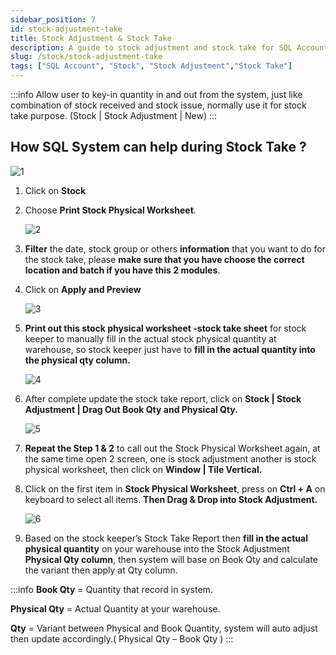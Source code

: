```yaml
---
sidebar_position: 7
id: stock-adjustment-take
title: Stock Adjustment & Stock Take
description: A guide to stock adjustment and stock take for SQL Account
slug: /stock/stock-adjustment-take
tags: ["SQL Account", "Stock", "Stock Adjustment","Stock Take"]
---
```


:::info
Allow user to key-in quantity in and out from the system, just like combination of stock received and stock issue,
normally use it for stock take purpose. (Stock | Stock Adjustment | New)
:::

## How SQL System can help during Stock Take ?

![1](/img/stock/stock-adjustment-take/1.png)

1. Click on **Stock**

2. Choose **Print Stock Physical Worksheet**.

    ![2](/img/stock/stock-adjustment-take/2.png)

3. **Filter** the date, stock group or others **information** that you want to do for the stock take, please **make sure that you have choose the correct location and batch if you have this 2 modules**.

4. Click on **Apply and Preview**

    ![3](/img/stock/stock-adjustment-take/3.png)

5. **Print out this stock physical worksheet -stock take sheet** for stock keeper to manually fill in the actual stock physical quantity at warehouse, so stock keeper just have to **fill in the actual quantity into the physical qty column.**

    ![4](/img/stock/stock-adjustment-take/4.png)

6. After complete update the stock take report, click on **Stock | Stock Adjustment | Drag Out Book Qty and Physical Qty.**

    ![5](/img/stock/stock-adjustment-take/5.png)

7. **Repeat the Step 1 & 2** to call out the Stock Physical Worksheet again, at the same time open 2 screen, one is stock adjustment another is stock physical worksheet, then click on **Window | Tile Vertical.**

8. Click on the first item in **Stock Physical Worksheet**, press on **Ctrl + A** on keyboard to select all items. **Then Drag & Drop into Stock Adjustment.**

    ![6](/img/stock/stock-adjustment-take/6.png)

9. Based on the stock keeper’s Stock Take Report then **fill in the actual physical quantity** on your warehouse into the Stock Adjustment **Physical Qty column**, then system will base on Book Qty and calculate the variant then apply at Qty column.

:::info
**Book Qty** = Quantity that record in system.

**Physical Qty** = Actual Quantity at your warehouse.

**Qty** = Variant between Physical and Book Quantity, system will auto adjust then update accordingly.( Physical Qty – Book Qty )
:::
